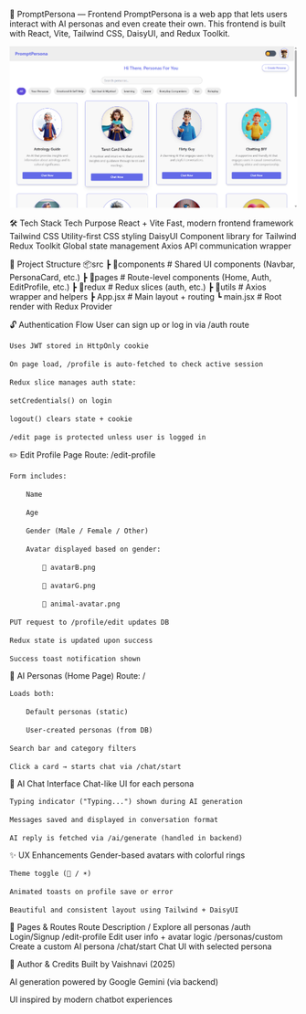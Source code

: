 🎨 PromptPersona — Frontend
PromptPersona is a web app that lets users interact with AI personas and even create their own. This frontend is built with React, Vite, Tailwind CSS, DaisyUI, and Redux Toolkit.

![alt text](image.png)


🛠️ Tech Stack
        Tech	                    Purpose
    React + Vite	Fast, modern frontend framework
    Tailwind CSS	Utility-first CSS styling
    DaisyUI	Component library for Tailwind
    Redux Toolkit	Global state management
    Axios	API communication wrapper

📁 Project Structure
    📦src
    ┣ 📂components         # Shared UI components (Navbar, PersonaCard, etc.)
    ┣ 📂pages              # Route-level components (Home, Auth, EditProfile, etc.)
    ┣ 📂redux              # Redux slices (auth, etc.)
    ┣ 📂utils              # Axios wrapper and helpers
    ┣ App.jsx             # Main layout + routing
    ┗ main.jsx            # Root render with Redux Provider


🔓 Authentication Flow
    User can sign up or log in via /auth route

    Uses JWT stored in HttpOnly cookie

    On page load, /profile is auto-fetched to check active session

    Redux slice manages auth state:

    setCredentials() on login

    logout() clears state + cookie

    /edit page is protected unless user is logged in


✏️ Edit Profile Page
    Route: /edit-profile

    Form includes:

        Name

        Age

        Gender (Male / Female / Other)

        Avatar displayed based on gender:

            👦 avatarB.png

            👧 avatarG.png

            🐯 animal-avatar.png

    PUT request to /profile/edit updates DB

    Redux state is updated upon success

    Success toast notification shown


🧠 AI Personas (Home Page)
    Route: /

    Loads both:

        Default personas (static)

        User-created personas (from DB)

    Search bar and category filters

    Click a card → starts chat via /chat/start


💬 AI Chat Interface
    Chat-like UI for each persona

    Typing indicator ("Typing...") shown during AI generation

    Messages saved and displayed in conversation format

    AI reply is fetched via /ai/generate (handled in backend)


✨ UX Enhancements
    Gender-based avatars with colorful rings

    Theme toggle (🌙 / ☀️)

    Animated toasts on profile save or error

    Beautiful and consistent layout using Tailwind + DaisyUI



🔐 Pages & Routes
        Route	                  Description
        /	                    Explore all personas
        /auth	                Login/Signup
        /edit-profile	        Edit user info + avatar logic
        /personas/custom	    Create a custom AI persona
        /chat/start	            Chat UI with selected persona



🧠 Author & Credits
Built by Vaishnavi (2025)

AI generation powered by Google Gemini (via backend)

UI inspired by modern chatbot experiences

